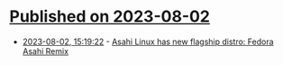 # [Published on 2023-08-02](index.md)

* [2023-08-02, 15:19:22](https://lobste.rs/s/hkimzz/asahi_linux_has_new_flagship_distro) - [Asahi Linux has new flagship distro: Fedora Asahi Remix](https://asahilinux.org/2023/08/fedora-asahi-remix/)

